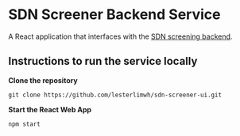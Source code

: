 # SDN Screener Backend Service
A React application that interfaces with the [SDN screening backend](https://github.com/lesterlimwh/sdn-screener).
## Instructions to run the service locally
**Clone the repository**
```
git clone https://github.com/lesterlimwh/sdn-screener-ui.git
```
**Start the React Web App**
```
npm start
```
